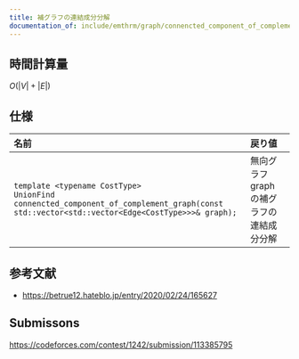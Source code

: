 ```yaml
---
title: 補グラフの連結成分分解
documentation_of: include/emthrm/graph/connencted_component_of_complement_graph.hpp
---
```



## 時間計算量

$O(\lvert V \rvert + \lvert E \rvert)$


## 仕様

|名前|戻り値|
|:--|:--|
|`template <typename CostType>`<br>`UnionFind connencted_component_of_complement_graph(const std::vector<std::vector<Edge<CostType>>>& graph);`|無向グラフ $\mathrm{graph}$ の補グラフの連結成分分解|


## 参考文献

- https://betrue12.hateblo.jp/entry/2020/02/24/165627


## Submissons

https://codeforces.com/contest/1242/submission/113385795
